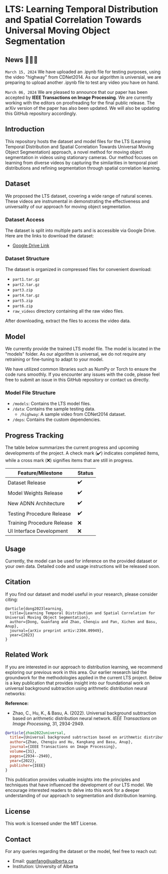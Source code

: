 # LTS: Learning Temporal Distribution and Spatial Correlation Towards Universal Moving Object Segmentation

## News 🎺🎺🎺
``March 15, 2024``
We have uploaded an .ipynb file for testing purposes, using the video "highway" from CDNet2014. As our algorithm is universial, we are preparing to upload another .ipynb file to test any video you have on hand.

``March 06, 2024``
We are pleased to announce that our paper has been accepted by **IEEE Transactions on Image Processing**. We are currently working with the editors on proofreading for the final public release. The arXiv version of the paper has also been updated. We will also be updating this GitHub repository accordingly.

## Introduction
This repository hosts the dataset and model files for the LTS (Learning Temporal Distribution and Spatial Correlation Towards Universal Moving Object Segmentation) approach, a novel method for moving object segmentation in videos using stationary cameras. Our method focuses on learning from diverse videos by capturing the similarities in temporal pixel distributions and refining segmentation through spatial correlation learning.

## Dataset
We proposed the LTS dataset, covering a wide range of natural scenes. These videos are instrumental in demonstrating the effectiveness and universality of our approach for moving object segmentation.

### Dataset Access
The dataset is split into multiple parts and is accessible via Google Drive. Here are the links to download the dataset:
- [Google Drive Link](https://drive.google.com/drive/folders/1M3YsXmIBhsonYSMySTgI016kSXKwoV1j?usp=drive_link)

### Dataset Structure
The dataset is organized in compressed files for convenient download:
- `part1.tar.gz`
- `part2.tar.gz`
- `part3.zip`
- `part4.tar.gz`
- `part5.zip`
- `part6.zip`
- `raw_videos` directory containing all the raw video files.

After downloading, extract the files to access the video data.

## Model
We currently provide the trained LTS model file. The model is located in the "models" folder. As our algorithm is universal, we do not require any retraining or fine-tuning to adapt to your model.

We have utilized common libraries such as NumPy or Torch to ensure the code runs smoothly. If you encounter any issues with the code, please feel free to submit an issue in this GitHub repository or contact us directly.

### Model File Structure
- `/models`: Contains the LTS model files.
- `/data`: Contains the sample testing data.
  - `/highway`: A sample video from CDNet2014 dataset.
- `/deps`: Contains the custom dependencies.

## Progress Tracking

The table below summarizes the current progress and upcoming developments of the project. A check mark (✔️) indicates completed items, while a cross mark (❌) signifies items that are still in progress.

| Feature/Milestone         | Status |
|---------------------------|--------|
| Dataset Release           | ✔️     |
| Model Weights Release     | ✔️     |
| New ADNN Architecture     | ✔️     |
| Testing Procedure Release | ✔️     |
| Training Procedure Release| ❌     |
| UI Interface Development  | ❌     |

## Usage
Currently, the model can be used for inference on the provided dataset or your own data. Detailed code and usage instructions will be released soon.

## Citation
If you find our dataset and model useful in your research, please consider citing:
```
@article{dong2023learning,
  title={Learning Temporal Distribution and Spatial Correlation for Universal Moving Object Segmentation},
  author={Dong, Guanfang and Zhao, Chenqiu and Pan, Xichen and Basu, Anup},
  journal={arXiv preprint arXiv:2304.09949},
  year={2023}
}
```

## Related Work

If you are interested in our approach to distribution learning, we recommend exploring our previous work in this area. Our earlier research laid the groundwork for the methodologies applied in the current LTS project. Below is a key publication that provides insight into our foundational work on universal background subtraction using arithmetic distribution neural networks:

**Reference:**
- Zhao, C., Hu, K., & Basu, A. (2022). Universal background subtraction based on arithmetic distribution neural network. *IEEE Transactions on Image Processing*, 31, 2934-2949.

```bibtex
@article{zhao2022universal,
  title={Universal background subtraction based on arithmetic distribution neural network},
  author={Zhao, Chenqiu and Hu, Kangkang and Basu, Anup},
  journal={IEEE Transactions on Image Processing},
  volume={31},
  pages={2934--2949},
  year={2022},
  publisher={IEEE}
}
```

This publication provides valuable insights into the principles and techniques that have influenced the development of our LTS model. We encourage interested readers to delve into this work for a deeper understanding of our approach to segmentation and distribution learning.


## License
This work is licensed under the MIT License.

## Contact
For any queries regarding the dataset or the model, feel free to reach out:
- Email: guanfang@ualberta.ca
- Institution: University of Alberta
